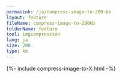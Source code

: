 ```yaml
---
permalink: /ja/compress-image-to-200-kb
layout: feature
fileName: compress-image-to-200kb
folderName: feature
tool: imgcompression
lang: ja
size: 200
type: kb
---
```


{%- include compress-image-to-X.html -%}

